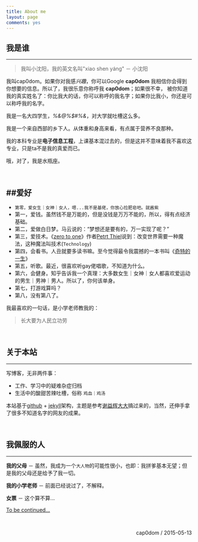 ```yaml
---
title: About me
layout: page
comments: yes
---
```


## 我是谁
----
> 我叫小沈阳，我的英文名叫"xiao shen yáng" － 小沈阳

我叫cap0dom。如果你对我感*兴趣*，你可以Google **cap0dom**
我相信你会得到你想要的信息。所以了，我很乐意你称呼我 **cap0dom**；如果很不幸，
被你知道我的真实姓名了：你比我大的话，你可以称呼的我名字；如果你比我小，你还是可以称呼我的名字。

我是一名大四学生，*%&@%$#%&*，对大学就吐槽这么多。

我是一个来自西部的乡下人。从体重和身高来看，有点属于营养不良那种。

我的本科专业是**电子信息工程**，上课基本混过去的，但是这并不意味着我不喜欢这专业，只是ta不是我的真爱而已。

哦，对了，我是水瓶座。

<br/>

##爱好
----------
- `第零，爱女生｜女神｜女人，嗯...我不是基佬，你放心捡肥皂吧。就酱紫`
- 第一，爱钱。虽然钱不是万能的，但是没钱是万万不能的，所以，得有点经济基础。
- 第二，爱做白日梦。马云说的：“梦想还是要有的，万一实现了呢？”
- 第三，爱技术。《[zero to one](http://book.douban.com/subject/26297606/)》作者[Petrt Thiel](https://en.wikipedia.org/wiki/Peter_Thiel)说到：改变世界需要一种魔法，这种魔法叫技术(`Technology`)
- 第四，会看书。人丑就要多读书嘛。至今觉得最令我震撼的一本书叫《[奇特的一生](http://book.douban.com/subject/1115353/)》
- 第五，听歌。最近，很喜欢听gay佬唱歌，不知道为什么。
- 第六，会健身。知乎告诉我一个真理：大多数女生｜女神｜女人都喜欢爱运动的男生｜男神｜男人。所以了，你何该单身。
- 第七，打游戏算吗？
- 第八，没有第八了。

我最喜欢的一句话，是小学老师教我的：

> 长大要为人民立功劳

<br/>

## 关于本站
----

写博客，无非两件事：

- 工作、学习中的疑难杂症归档
- 生活中的酸甜苦辣吐槽，俗称 `鸡血｜鸡汤`

本站基于[github](https://github.com) + [jekyll](http://jekyllrb.com)架构，主题是参考[谢益辉大大](http://yihui.name)搞过来的，当然，还伸手拿了很多不知道名字的网友的成果。


<br/>

## 我佩服的人
----
**我的父母** － 虽然，我成为一个`大人物`的可能性很小，也即：我拼爹基本无望；但是我的父母还是给予了我一切。

**我的小学老师** － 前面已经说过了，不解释。

**女票** － 这个算不算...

[To be continued...](http://www.cap0dom.com/vitae/)

<br/>

<p align="right">cap0dom / 2015-05-13</p>
